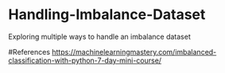 # Handling-Imbalance-Dataset
Exploring multiple ways to handle an imbalance dataset

#References
https://machinelearningmastery.com/imbalanced-classification-with-python-7-day-mini-course/
